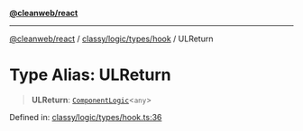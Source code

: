 [**@cleanweb/react**](../../../../../README.md)

***

[@cleanweb/react](../../../../../modules.md) / [classy/logic/types/hook](../README.md) / ULReturn

# Type Alias: ULReturn

> **ULReturn**: [`ComponentLogic`](../../../classes/ComponentLogic.md)\<`any`\>

Defined in: [classy/logic/types/hook.ts:36](https://github.com/cleanjsweb/neat-react/blob/14baaff619a13096b0ac0ffe8ec82445197edebb/classy/logic/types/hook.ts#L36)
